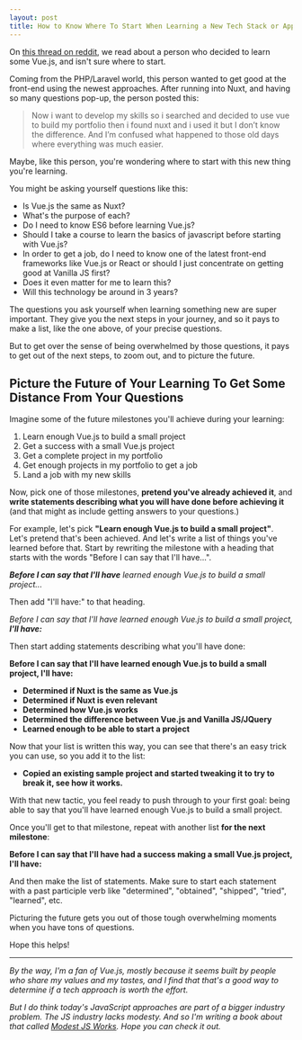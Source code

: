 ```yaml
---
layout: post
title: How to Know Where To Start When Learning a New Tech Stack or Approach?
---
```


On [this thread on reddit][thread], we read about a person who decided to learn some Vue.js, and isn't sure where to start.

[thread]: https://www.reddit.com/r/learnjavascript/comments/b0a9kv/i_think_i_started_from_the_wrong_place_where_is/

Coming from the PHP/Laravel world, this person wanted to get good at the front-end using the newest approaches. After running into Nuxt, and having so many questions pop-up, the person posted this:

> Now i want to develop my skills so i searched and decided to use vue to build my portfolio then i found nuxt and i used it but I don’t know the difference. And I’m confused what happened to those old days where everything was much easier.

Maybe, like this person, you're wondering where to start with this new thing you're learning.

You might be asking yourself questions like this:

* Is Vue.js the same as Nuxt?
* What's the purpose of each?
* Do I need to know ES6 before learning Vue.js?
* Should I take a course to learn the basics of javascript before starting with Vue.js?
* In order to get a job, do I need to know one of the latest front-end frameworks like Vue.js or React or should I just concentrate on getting good at Vanilla JS first?
* Does it even matter for me to learn this?
* Will this technology be around in 3 years?

The questions you ask yourself when learning something new are super important. They give you the next steps in your journey, and so it pays to make a list, like the one above, of your precise questions.

But to get over the sense of being overwhelmed by those questions, it pays to get out of the next steps, to zoom out, and to picture the future.

## Picture the Future of Your Learning To Get Some Distance From Your Questions

Imagine some of the future milestones you'll achieve during your learning:

1. Learn enough Vue.js to build a small project
2. Get a success with a small Vue.js project
3. Get a complete project in my portfolio
4. Get enough projects in my portfolio to get a job
5. Land a job with my new skills

Now, pick one of those milestones, **pretend you've already achieved it**, and **write statements describing what you will have done before achieving it** (and that might as include getting answers to your questions.)

For example, let's pick **"Learn enough Vue.js to build a small project"**. Let's pretend that's been achieved. And let's write a list of things you've learned before that. Start by rewriting the milestone with a heading that starts with the words "Before I can say that I'll have...".

_**Before I can say that I'll have** learned enough Vue.js to build a small project..._

Then add "I'll have:" to that heading.

_Before I can say that I'll have learned enough Vue.js to build a small project, **I'll have:**_

Then start adding statements describing what you'll have done:

**Before I can say that I'll have learned enough Vue.js to build a small project, I'll have:**

* **Determined if Nuxt is the same as Vue.js**
* **Determined if Nuxt is even relevant**
* **Determined how Vue.js works**
* **Determined the difference between Vue.js and Vanilla JS/JQuery**
* **Learned enough to be able to start a project**

Now that your list is written this way, you can see that there's an easy trick you can use, so you add it to the list:

* **Copied an existing sample project and started tweaking it to try to break it, see how it works.**

With that new tactic, you feel ready to push through to your first goal: being able to say that you'll have learned enough Vue.js to build a small project.

Once you'll get to that milestone, repeat with another list **for the next milestone**:

**Before I can say that I'll have had a success making a small Vue.js project, I'll have:**

And then make the list of statements. Make sure to start each statement with a past participle verb like "determined", "obtained", "shipped", "tried", "learned", etc.

Picturing the future gets you out of those tough overwhelming moments when you have tons of questions.

Hope this helps!

---

_By the way, I'm a fan of Vue.js, mostly because it seems built by people who share my values and my tastes, and I find that that's a good way to determine if a tech approach is worth the effort._

_But I do think today's JavaScript approaches are part of a bigger industry problem. The JS industry lacks modesty. And so I'm writing a book about that called [Modest JS Works][book]. Hope you can check it out._

[book]: /
